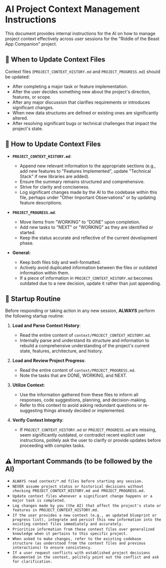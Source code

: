 
# AI Project Context Management Instructions

This document provides internal instructions for the AI on how to manage project context effectively across user sessions for the "Riddle of the Beast App Companion" project.

## 🔁 When to Update Context Files

Context files (`PROJECT_CONTEXT_HISTORY.md` and `PROJECT_PROGRESS.md`) should be updated:

- After completing a major task or feature implementation.
- After the user decides something new about the project's direction, features, or scope.
- After any major discussion that clarifies requirements or introduces significant changes.
- When new data structures are defined or existing ones are significantly altered.
- After resolving significant bugs or technical challenges that impact the project's state.

## 📄 How to Update Context Files

- **`PROJECT_CONTEXT_HISTORY.md`**:
    - Append new relevant information to the appropriate sections (e.g., add new features to "Features Implemented", update "Technical Stack" if new libraries are added).
    - Ensure the summary remains structured and comprehensive.
    - Strive for clarity and conciseness.
    - Log significant changes made by the AI to the codebase within this file, perhaps under "Other Important Observations" or by updating feature descriptions.

- **`PROJECT_PROGRESS.md`**:
    - Move items from "WORKING" to "DONE" upon completion.
    - Add new tasks to "NEXT" or "WORKING" as they are identified or started.
    - Keep the status accurate and reflective of the current development phase.

- **General:**
    - Keep both files tidy and well-formatted.
    - Actively avoid duplicated information between the files or outdated information within them.
    - If a piece of information in `PROJECT_CONTEXT_HISTORY.md` becomes outdated due to a new decision, update it rather than just appending.

## 📌 Startup Routine

Before responding or taking action in any new session, **ALWAYS** perform the following startup routine:

1.  **Load and Parse Context History**:
    *   Read the entire content of `context/PROJECT_CONTEXT_HISTORY.md`.
    *   Internally parse and understand its structure and information to rebuild a comprehensive understanding of the project's current state, features, architecture, and history.

2.  **Load and Review Project Progress**:
    *   Read the entire content of `context/PROJECT_PROGRESS.md`.
    *   Note the tasks that are DONE, WORKING, and NEXT.

3.  **Utilize Context**:
    *   Use the information gathered from these files to inform all responses, code suggestions, planning, and decision-making.
    *   Refer to this context to avoid asking redundant questions or re-suggesting things already decided or implemented.

4.  **Verify Context Integrity**:
    *   If `PROJECT_CONTEXT_HISTORY.md` or `PROJECT_PROGRESS.md` are missing, seem significantly outdated, or contradict recent explicit user instructions, politely ask the user to clarify or provide updates before proceeding with complex tasks.

## ⚠️ Important Commands (to be followed by the AI)

-   `ALWAYS read context/*.md files before starting any session.`
-   `NEVER assume project status or historical decisions without checking PROJECT_CONTEXT_HISTORY.md and PROJECT_PROGRESS.md.`
-   `Update context files whenever a significant change happens or a major task is completed.`
-   `Log changes made by you (the AI) that affect the project's state or features in PROJECT_CONTEXT_HISTORY.md.`
-   `If the user provides a new context (e.g., an updated blueprint or progress list), integrate and persist this new information into the existing context files immediately and accurately.`
-   `Prioritize information from these context files over generalized knowledge when it pertains to this specific project.`
-   `When asked to make changes, refer to the existing codebase structure (as understood from the context files and previous interactions) to ensure consistency.`
-   `If a user request conflicts with established project decisions documented in the context, politely point out the conflict and ask for clarification.`
